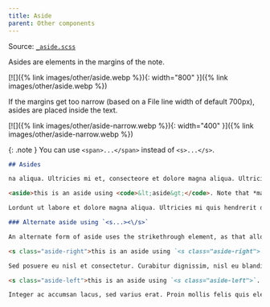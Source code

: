 ```yaml
---
title: Aside
parent: Other components
---
```


Source: [`_aside.scss`](https://github.com/ElsaTam/obsidian-fancy-a-story/blob/main/scss/editor/aside.scss)

Asides are elements in the margins of the note.

[![]({% link images/other/aside.webp %}){: width="800" }]({% link images/other/aside.webp %})

If the margins get too narrow (based on a File line width of default 700px), asides are placed inside the text.

[![]({% link images/other/aside-narrow.webp %}){: width="400" }]({% link images/other/aside-narrow.webp %})

{: .note }
You can use `<span>...</span>` instead of `<s>...</s>`.

```markdown
## Asides

na aliqua. Ultricies mi et, consecteore et dolore magna aliqua. Ultricies mi quis hendrerit dolor magna. Massa eget egestas.

<aside>this is an aside using <code>&lt;aside&gt;</code>. Note that *markdown* formatting does not work in this kind of block. Eleanor recommends against putting these in the middle of a paragraph.</aside>

Lordunt ut labore et dolore magna aliqua. Ultricies mi quis hendrerit dolor magna. Massa eget egestas.Lorem ipsum dolor sit amet, consectetur adipiscing elit, sed dopor incididua. Ultricies mi quis hendrerit dolor magna. Massa eget egestas.

### Alternate aside using `<s...><\/s>`

An alternate form of aside uses the strikethrough element, as that allows markdown within the block to function as normal.

<s class="aside-right">this is an aside using `<s class="aside-right">`. Note that *markdown* formatting works in this kind of block. Eleanor recommends against putting these in the middle of a paragraph.</s>

Sed posuere eu nisl et consectetur. Curabitur dignissim, nisl eu blandit scelerisque, tortor elit bibendum augue, ut scelerisque dui quam elementum velit. Nunc ullamcorper purus non ex condimentum, id porttitor diam pharetra. 

<s class="aside-left">this is an aside using `<s class="aside-left">`. Note that *markdown* formatting works in this kind of block. Eleanor recommends against putting these in the middle of a paragraph.</s>

Integer ac accumsan lacus, sed varius erat. Proin mollis felis quis elementum consequat. Etiam faucibus congue arcu et finibus. Duis efficitur ipsum eget feugiat ullamcorper. Proin sed porta lectus, vitae cursus felis. Nulla at nibh nibh. Lorem ipsum dolor sit amet, consectetur adipiscing elit. Suspendisse efficitur malesuada dolor et feugiat. 
```